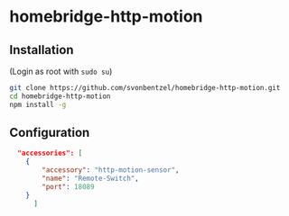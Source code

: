 # homebridge-http-motion

## Installation
(Login as root with ```sudo su```)
```bash
git clone https://github.com/svonbentzel/homebridge-http-motion.git
cd homebridge-http-motion
npm install -g
```

## Configuration
```json
  "accessories": [
    {
        "accessory": "http-motion-sensor",
        "name": "Remote-Switch",
        "port": 18089          
    }
      ]
```







 

